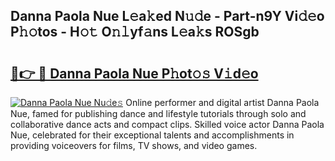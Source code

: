 ## Danna Paola Nue L𝚎a𝚔ed N𝚞𝚍e - Part-n9Y Vi𝚍𝚎o P𝚑𝚘tos - H𝚘𝚝 O𝚗𝚕yf𝚊ns L𝚎a𝚔s ROSgb

# <h2><a href="http://kfbvhr.oniu.top/?m=Danna+Paola+Nue">🔗👉 🔴 Danna Paola Nue P𝚑ot𝚘𝚜 V𝚒d𝚎o</a></h2>

[![Danna Paola Nue Nu𝚍e𝚜](https://i.imgur.com/0qMVB7G.gif)](http://kfbvhr.oniu.top/?m=Danna+Paola+Nue)
Online performer and digital artist Danna Paola Nue, famed for publishing dance and lifestyle tutorials through solo and collaborative dance acts and compact clips. Skilled voice actor Danna Paola Nue, celebrated for their exceptional talents and accomplishments in providing voiceovers for films, TV shows, and video games.  
